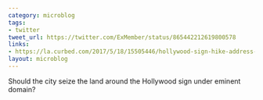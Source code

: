 ```yaml
---
category: microblog
tags:
- twitter
tweet_url: https://twitter.com/ExMember/status/865442212619800578
links:
- https://la.curbed.com/2017/5/18/15505446/hollywood-sign-hike-address-history-font
layout: microblog
---
```

Should the city seize the land around the Hollywood sign under eminent domain?

